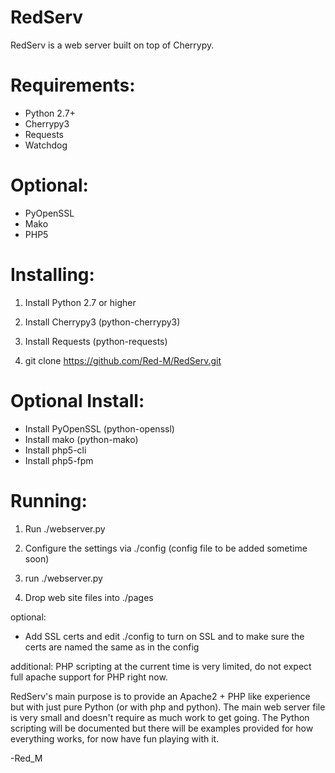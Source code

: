 RedServ
=======

RedServ is a web server built on top of Cherrypy.

Requirements:
=============
- Python 2.7+
- Cherrypy3
- Requests
- Watchdog

Optional:
=========
- PyOpenSSL
- Mako
- PHP5

Installing:
==========
1. Install Python 2.7 or higher

2. Install Cherrypy3 (python-cherrypy3)

3. Install Requests (python-requests)

4. git clone https://github.com/Red-M/RedServ.git

Optional Install:
=================
- Install PyOpenSSL (python-openssl)
- Install mako (python-mako)
- Install php5-cli
- Install php5-fpm

Running:
========
1. Run ./webserver.py

2. Configure the settings via ./config (config file to be added sometime soon)

3. run ./webserver.py

4. Drop web site files into ./pages

optional:
- Add SSL certs and edit ./config to turn on SSL and to make sure the certs are named the same as in the config

additional:
PHP scripting at the current time is very limited, do not expect full apache support for PHP right now.

RedServ's main purpose is to provide an Apache2 + PHP like experience but with just pure Python (or with php and python).
The main web server file is very small and doesn't require as much work to get going.
The Python scripting will be documented but there will be examples provided for how everything works, for now have fun playing with it.

-Red_M
